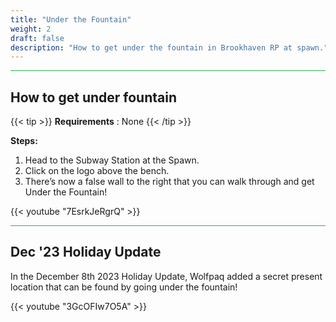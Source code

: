 ```yaml
---
title: "Under the Fountain"
weight: 2
draft: false
description: "How to get under the fountain in Brookhaven RP at spawn."
---
```



<hr style="background-color: #28b44c" size=8>

## How to get under fountain
{{< tip >}}
**Requirements** : None
{{< /tip >}}

**Steps:**
1. Head to the Subway Station at the Spawn.
1. Click on the logo above the bench.
1. There’s now a false wall to the right that you can walk through and get Under the Fountain!

{{< youtube "7EsrkJeRgrQ" >}}

<hr style="background-color: #28b44c" size=8>

## Dec '23 Holiday Update

In the December 8th 2023 Holiday Update, Wolfpaq added a secret present location that can be found by going under the fountain!

{{< youtube "3GcOFIw7O5A" >}}